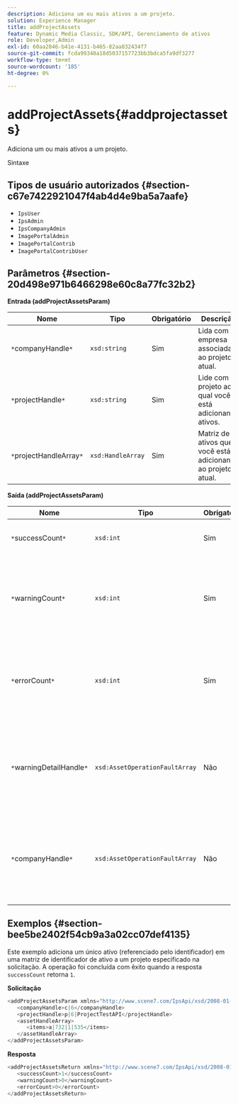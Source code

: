 ```yaml
---
description: Adiciona um ou mais ativos a um projeto.
solution: Experience Manager
title: addProjectAssets
feature: Dynamic Media Classic, SDK/API, Gerenciamento de ativos
role: Developer,Admin
exl-id: 60aa2846-b41e-4131-b465-82aa832434f7
source-git-commit: fcda99340a18d5037157723bb3bdca5fa9df3277
workflow-type: tm+mt
source-wordcount: '185'
ht-degree: 0%

---
```


# addProjectAssets{#addprojectassets}

Adiciona um ou mais ativos a um projeto.

Sintaxe

## Tipos de usuário autorizados {#section-c67e7422921047f4ab4d4e9ba5a7aafe}

* `IpsUser`
* `IpsAdmin`
* `IpsCompanyAdmin`
* `ImagePortalAdmin`
* `ImagePortalContrib`
* `ImagePortalContribUser`

## Parâmetros {#section-20d498e971b6466298e60c8a77fc32b2}

**Entrada (addProjectAssetsParam)**

| Nome | Tipo | Obrigatório | Descrição |
|---|---|---|---|
| `*`companyHandle`*` | `xsd:string` | Sim | Lida com a empresa associada ao projeto atual. |
| `*`projectHandle`*` | `xsd:string` | Sim | Lide com o projeto ao qual você está adicionando ativos. |
| `*`projectHandleArray`*` | `xsd:HandleArray` | Sim | Matriz de ativos que você está adicionando ao projeto atual. |

**Saída (addProjectAssetsParam)**

| Nome | Tipo | Obrigatório | Descrição |
|---|---|---|---|
| `*`successCount`*` | `xsd:int` | Sim | O número de ativos adicionados com êxito. |
| `*`warningCount`*` | `xsd:int` | Sim | O número de avisos gerados quando a operação tentou adicionar ativos a um projeto. |
| `*`errorCount`*` | `xsd:int` | Sim | O número de erros gerados quando a operação tentou adicionar ativos a um projeto. |
| `*`warningDetailHandle`*` | `xsd:AssetOperationFaultArray` | Não | Matriz de avisos gerados por ativos quando a operação tentou adicioná-los a um projeto. |
| `*`companyHandle`*` | `xsd:AssetOperationFaultArray` | Não | Matriz de erros gerados por ativos quando a operação tentou adicioná-los a um projeto. |

## Exemplos {#section-bee5be2402f54cb9a3a02cc07def4135}

Este exemplo adiciona um único ativo (referenciado pelo identificador) em uma matriz de identificador de ativo a um projeto especificado na solicitação. A operação foi concluída com êxito quando a resposta `successCount` retorna `1`.

**Solicitação**

```java
<addProjectAssetsParam xmlns="http://www.scene7.com/IpsApi/xsd/2008-01-15">
   <companyHandle>c|6</companyHandle>
   <projectHandle>p|6|ProjectTestAPI</projectHandle>
   <assetHandleArray>
      <items>a|732|1|535</items>
   </assetHandleArray>
</addProjectAssetsParam>
```

**Resposta**

```java
<addProjectAssetsReturn xmlns="http://www.scene7.com/IpsApi/xsd/2008-01-15">
   <successCount>1</successCount>
   <warningCount>0</warningCount>
   <errorCount>0</errorCount>
</addProjectAssetsReturn>
```
